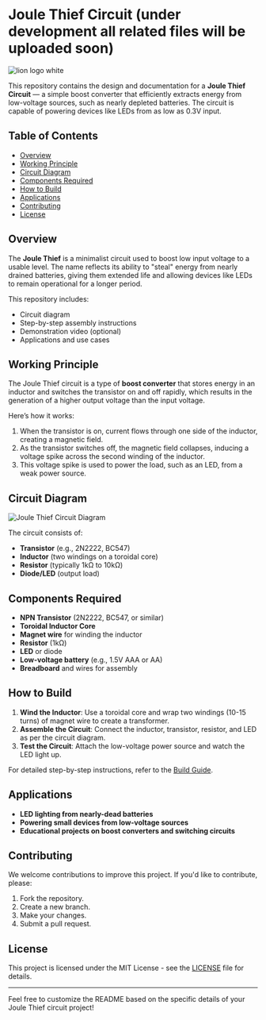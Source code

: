 # Joule Thief Circuit (under development all related files will be uploaded soon)

![lion logo white](https://github.com/user-attachments/assets/f6729db4-06b9-4536-9885-d528c06569cd)


This repository contains the design and documentation for a **Joule Thief Circuit** — a simple boost converter that efficiently extracts energy from low-voltage sources, such as nearly depleted batteries. The circuit is capable of powering devices like LEDs from as low as 0.3V input.

## Table of Contents
- [Overview](#overview)
- [Working Principle](#working-principle)
- [Circuit Diagram](#circuit-diagram)
- [Components Required](#components-required)
- [How to Build](#how-to-build)
- [Applications](#applications)
- [Contributing](#contributing)
- [License](#license)

## Overview

The **Joule Thief** is a minimalist circuit used to boost low input voltage to a usable level. The name reflects its ability to "steal" energy from nearly drained batteries, giving them extended life and allowing devices like LEDs to remain operational for a longer period.

This repository includes:
- Circuit diagram
- Step-by-step assembly instructions
- Demonstration video (optional)
- Applications and use cases

## Working Principle

The Joule Thief circuit is a type of **boost converter** that stores energy in an inductor and switches the transistor on and off rapidly, which results in the generation of a higher output voltage than the input voltage.

Here’s how it works:
1. When the transistor is on, current flows through one side of the inductor, creating a magnetic field.
2. As the transistor switches off, the magnetic field collapses, inducing a voltage spike across the second winding of the inductor.
3. This voltage spike is used to power the load, such as an LED, from a weak power source.

## Circuit Diagram

![Joule Thief Circuit Diagram](link-to-circuit-diagram)

The circuit consists of:
- **Transistor** (e.g., 2N2222, BC547)
- **Inductor** (two windings on a toroidal core)
- **Resistor** (typically 1kΩ to 10kΩ)
- **Diode/LED** (output load)

## Components Required

- **NPN Transistor** (2N2222, BC547, or similar)
- **Toroidal Inductor Core**
- **Magnet wire** for winding the inductor
- **Resistor** (1kΩ)
- **LED** or diode
- **Low-voltage battery** (e.g., 1.5V AAA or AA)
- **Breadboard** and wires for assembly

## How to Build

1. **Wind the Inductor**: Use a toroidal core and wrap two windings (10-15 turns) of magnet wire to create a transformer.
2. **Assemble the Circuit**: Connect the inductor, transistor, resistor, and LED as per the circuit diagram.
3. **Test the Circuit**: Attach the low-voltage power source and watch the LED light up.

For detailed step-by-step instructions, refer to the [Build Guide](link-to-detailed-guide).

## Applications

- **LED lighting from nearly-dead batteries**
- **Powering small devices from low-voltage sources**
- **Educational projects on boost converters and switching circuits**

## Contributing

We welcome contributions to improve this project. If you'd like to contribute, please:
1. Fork the repository.
2. Create a new branch.
3. Make your changes.
4. Submit a pull request.

## License

This project is licensed under the MIT License - see the [LICENSE](LICENSE) file for details.

---

Feel free to customize the README based on the specific details of your Joule Thief circuit project!

